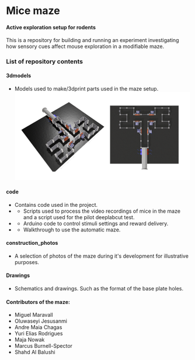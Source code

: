 # Mice maze
#### Active exploration setup for rodents

This is a repository for building and running an experiment investigating how sensory cues affect mouse exploration in a modifiable maze.

### List of repository contents ###

#### 3dmodels
* Models used to make/3dprint parts used in the maze setup.
![alt text for screen readers](drawings/model.png "tunnable walls")

#### code
* Contains code used in the project.
* * Scripts used to process the video recordings of mice in the maze and a script used for the pilot deeplabcut test.
* * Arduino code to control stimuli settings and reward delivery.
* * Walkthrough to use the automatic maze.

#### construction_photos
* A selection of photos of the maze during it's development for illustrative purposes.

#### Drawings
* Schematics and drawings. Such as the format of the base plate holes.

#### Contributors of the maze:
* Miguel Maravall
* Oluwaseyi Jesusanmi
* Andre Maia Chagas
* Yuri Elias Rodrigues
* Maja Nowak
* Marcus Burnell-Spector
* Shahd Al Balushi
